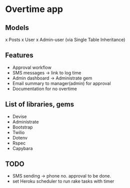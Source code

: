 # Overtime app

## Models
 x Posts
 x User
 x Admin-user (via Single Table Inheritance)

## Features
 - Approval workflow
 - SMS messages -> link to log time
 - Admin dashboard -> Administrate gem
 - Email summary to manager(admin) for approval
 - Documentation for no overtime

## List of libraries, gems
 - Devise
 - Administrate
 - Bootstrap
 - Twilio
 - Dotenv
 - Rspec
 - Capybara

## TODO
 - SMS sending -> phone no. approval to be done.
 - set Heroku scheduler to run rake tasks with timer

